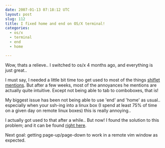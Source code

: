 ```yaml
---
date: 2007-01-13 07:18:12 UTC
layout: post
slug: 112
title: I fixed home and end on OS/X terminal!
categories:
  - os/x
  - terminal
  - end
  - home

---
```

<p>Wow, thats a relieve.. I switched to os/x 4 months ago, and everything is just great..</p>

<p>I must say, I needed a little bit time too get used to most of the things <a href="http://shiflett.org/archive/196">shiflet mentions</a>. But after a few weeks, most of the annoyances he mentions are actually quite intuitive. Except not being able to tab to comboboxes, that is!</p>

<p>My biggest issue has been not being able to use 'end' and 'home' as usual.. especially when your ssh-ing into a linux box (I spend at least 75% of time on a given day on remote linux boxes) this is really annoying..</p>

<p>I actually got used to that after a while.. But now! I found the solution to this problem; and it can be found <a href="http://tech.inhelsinki.nl/gnu_developement_under_mac_os_x/">right here</a>.</p>

<p>Next goal: getting page-up/page-down to work in a remote vim window as expected.</p>